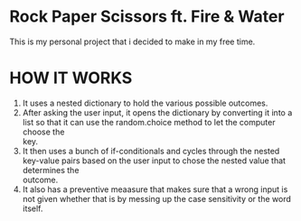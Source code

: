# Rock Paper Scissors ft. Fire & Water

 This is my personal project that i decided to make in my free time.

# HOW IT WORKS
1) It uses a nested dictionary to hold the various possible outcomes. 
2) After asking the user input, it opens the dictionary by converting it into a list so that it can use the random.choice method to let the computer choose the  
    key.
3) It then uses a bunch of if-conditionals and cycles through the nested key-value pairs based on the user input to chose the nested value that determines the  
    outcome.
4) It also has a preventive meaasure that makes sure that a wrong input is not given whether that is by messing up the case sensitivity or the word itself.
